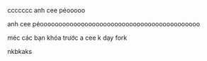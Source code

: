 ccccccc
anh cee péooooo

anh cee péooooooooooooooooooooooooooooooooooooooooooo

méc các bạn khóa trước a cee k dạy fork

nkbkaks
